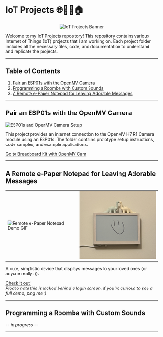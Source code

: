 # IoT Projects 🌐🔗📱🏠

<p align="center"><img alt="IoT Projects Banner" src="images/iot_projects_banner.jpg" width="700"></p>  

Welcome to my IoT Projects repository! This repository contains various Internet of Things (IoT) projects that I am working on. Each project folder includes all the necessary files, code, and documentation to understand and replicate the projects.

---

## Table of Contents

1. [Pair an ESP01s with the OpenMV Camera](https://github.com/oliviacarino/IoT/tree/main/ESP01s-OpenMV)  
2. [Programming a Roomba with Custom Sounds](https://github.com/oliviacarino/IoT/tree/main/Kiramman)  
3. [A Remote e-Paper Notepad for Leaving Adorable Messages](https://oliviacarino.github.io/IoT/IMMG)  

---

## Pair an ESP01s with the OpenMV Camera

<p align="left"><img src="ESP01s-OpenMV/images/20240730_192204.jpg" alt="ESP01s and OpenMV Camera Setup" width="450"></p>

This project provides an internet connection to the OpenMV H7 R1 Camera module using an ESP01s. The folder contains prototype setup instructions, code samples, and example applications.

[Go to Breadboard Kit with OpenMV Cam](./Breadboard-Kit-with-OpenMV-Cam)  

---

## A Remote e-Paper Notepad for Leaving Adorable Messages

<table style="margin: 0;">
  <tr>
    <td><img src="IMMG/final.gif" alt="Remote e-Paper Notepad Demo GIF" width="300"></td>
    <td><img src="IMMG/final.jpg" alt="Remote e-Paper Notepad Final Image" width="300"></td>
  </tr>
</table>

A cute, simplistic device that displays messages to your loved ones (or anyone really :)).

[Check it out!](https://oliviacarino.github.io/IoT/IMMG/docs/index.html)  
*Please note this is locked behind a login screen. If you're curious to see a full demo, ping me :)*

---

## Programming a Roomba with Custom Sounds

<!-- <p align="left"><img src="images/roomba_custom_sounds_progress.jpg" alt="Roomba Custom Sounds in Progress" width="400"></p> -->

-- *in progress* --

---

